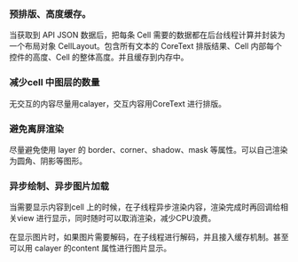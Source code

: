 ### 预排版、高度缓存。

当获取到 API JSON 数据后，把每条 Cell 需要的数据都在后台线程计算并封装为一个布局对象 CellLayout。包含所有文本的 CoreText 排版结果、Cell 内部每个控件的高度、Cell 的整体高度。并且缓存到内存中。

### 减少cell 中图层的数量

无交互的内容尽量用calayer，交互内容用CoreText 进行排版。

### 避免离屏渲染

尽量避免使用 layer 的 border、corner、shadow、mask 等属性。可以自己渲染为圆角、阴影等图形。

### 异步绘制、异步图片加载

当需要显示内容到cell 上的时候，在子线程异步渲染内容，渲染完成时再回调给相关view 进行显示，同时随时可以取消渲染，减少CPU浪费。

在显示图片时，如果图片需要解码，在子线程进行解码，并且接入缓存机制。甚至可以用 calayer 的content 属性进行图片显示。